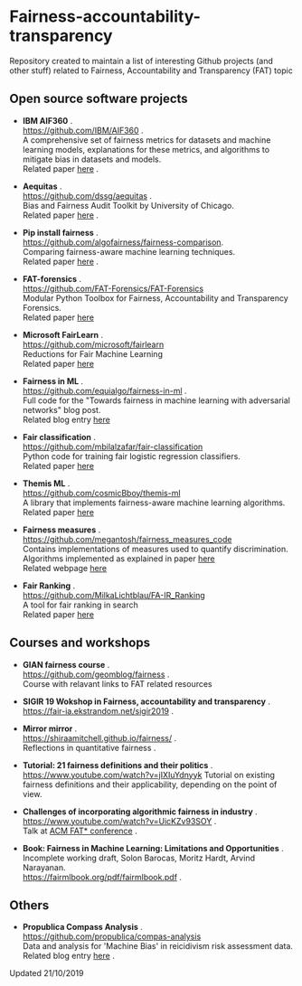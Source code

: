# Fairness-accountability-transparency
Repository created to maintain a list of interesting Github projects (and other stuff) related to Fairness, Accountability and Transparency (FAT) topic


## Open source software projects
* **IBM AIF360** .   
   https://github.com/IBM/AIF360 .  
   A comprehensive set of fairness metrics for datasets and machine learning models, explanations for these metrics, and algorithms to mitigate bias in datasets and models.   
   Related paper [here](https://arxiv.org/abs/1810.01943) .  

* **Aequitas** .  
   https://github.com/dssg/aequitas .  
   Bias and Fairness Audit Toolkit by University of Chicago.   
   Related paper [here](https://arxiv.org/abs/1811.05577) .  

* **Pip install fairness** .      
   https://github.com/algofairness/fairness-comparison.      
   Comparing fairness-aware machine learning techniques.   
   Related paper [here](https://arxiv.org/abs/1802.04422) .     

* **FAT-forensics** .      
   https://github.com/FAT-Forensics/FAT-Forensics   
   Modular Python Toolbox for Fairness, Accountability and Transparency Forensics.   
   Related paper [here](https://arxiv.org/abs/1909.05167)   
   
 
* **Microsoft FairLearn** .      
   https://github.com/microsoft/fairlearn   
   Reductions for Fair Machine Learning   
   Related paper [here](https://arxiv.org/abs/1803.02453)   
   
   
* **Fairness in ML** .  
   https://github.com/equialgo/fairness-in-ml .  
   Full code for the "Towards fairness in machine learning with adversarial networks" blog post.   
   Related blog entry [here](https://blog.godatadriven.com/fairness-in-ml)       
   

* **Fair classification** .  
   https://github.com/mbilalzafar/fair-classification   
   Python code for training fair logistic regression classifiers.   
   Related paper [here](https://arxiv.org/abs/1507.05259)   
   
  
 * **Themis ML** .  
   https://github.com/cosmicBboy/themis-ml   
   A library that implements fairness-aware machine learning algorithms.   
   Related paper [here](https://github.com/cosmicBboy/themis-ml/blob/master/paper/main.pdf)   
   
* **Fairness measures** .  
   https://github.com/megantosh/fairness_measures_code   
   Contains implementations of measures used to quantify discrimination.   
   Algorithms implemented as explained in paper [here](https://dl.acm.org/citation.cfm?id=3110662)   
   Related webpage [here](http://www.fairness-measures.org/Pages/Ranking)   

* **Fair Ranking** .  
   https://github.com/MilkaLichtblau/FA-IR_Ranking   
   A tool for fair ranking in search   
   Related paper [here](https://dl.acm.org/citation.cfm?doid=3132847.3132938)

## Courses and workshops
* **GIAN fairness course** .  
   https://github.com/geomblog/fairness .        
   Course with relavant links to FAT related resources   
   
* **SIGIR 19 Wokshop in Fairness, accountability and transparency** .  
   https://fair-ia.ekstrandom.net/sigir2019 .     
   
* **Mirror mirror** .  
   https://shiraamitchell.github.io/fairness/ .        
   Reflections in quantitative fairness .    
   
* **Tutorial: 21 fairness definitions and their politics** .   
    https://www.youtube.com/watch?v=jIXIuYdnyyk
    Tutorial on existing fairness definitions and their applicability, depending on the point of view.  

   
* **Challenges of incorporating algorithmic fairness in industry** .   
   https://www.youtube.com/watch?v=UicKZv93SOY .  
   Talk at [ACM FAT* conference](https://fatconference.org/) .  
   

* **Book: Fairness in Machine Learning: Limitations and Opportunities** .  
   Incomplete working draft, Solon Barocas, Moritz Hardt, Arvind Narayanan.   
   https://fairmlbook.org/pdf/fairmlbook.pdf .  


## Others
* **Propublica Compass Analysis** .  
   https://github.com/propublica/compas-analysis   
   Data and analysis for 'Machine Bias' in reicidivism risk assessment data.      
   Related blog entry [here](https://www.propublica.org/article/how-we-analyzed-the-compas-recidivism-algorithm) .       
   





Updated 21/10/2019
